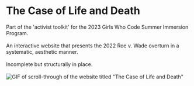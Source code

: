 # The Case of Life and Death
Part of the 'activist toolkit' for the 2023 Girls Who Code Summer Immersion Program. <br/> <br/> 
An interactive website that presents the 2022 Roe v. Wade overturn in a systematic, aesthetic manner. <br/> <br/> 
Incomplete but structurally in place. <br/> <br/> 
![GIF of scroll-through of the website titled "The Case of Life and Death"](https://i.postimg.cc/jqBtbHYK/case-of-life-and-death-1.gif)
